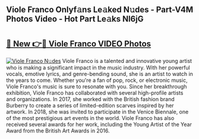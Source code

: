 ## Viole Franco Onlyf𝚊ns Le𝚊ked N𝚞des - Part-V4M Photos Video - Hot Part Le𝚊ks Nl6jG

# <h2><a href="http://ac51964.deff.icu/?id=Viole+Franco">🔗 New 👉🔴 Viole Franco VIDEO Photos</a></h2>

[![Viole Franco N𝚞des](https://i.imgur.com/rIISA9y.gif)](http://ac51964.deff.icu/?id=Viole+Franco)
Viole Franco is a talented and innovative young artist who is making a significant impact in the music industry. With her powerful vocals, emotive lyrics, and genre-bending sound, she is an artist to watch in the years to come. Whether you're a fan of pop, rock, or electronic music, Viole Franco's music is sure to resonate with you. Since her breakthrough exhibition, Viole Franco has collaborated with several high-profile artists and organizations. In 2017, she worked with the British fashion brand Burberry to create a series of limited-edition scarves inspired by her artwork. In 2018, she was invited to participate in the Venice Biennale, one of the most prestigious art events in the world. Viole Franco has also received several awards for her work, including the Young Artist of the Year Award from the British Art Awards in 2016.
